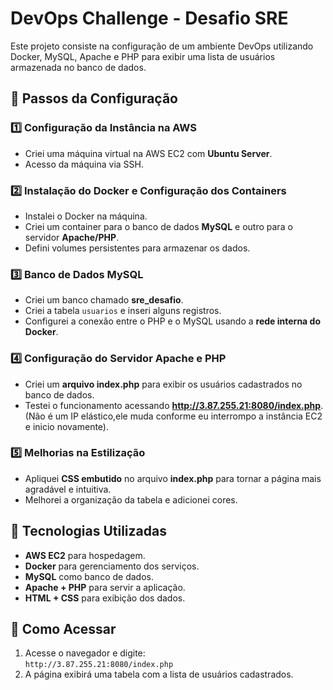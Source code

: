 # DevOps Challenge - Desafio SRE

Este projeto consiste na configuração de um ambiente DevOps utilizando Docker, MySQL, Apache e PHP para exibir uma lista de usuários armazenada no banco de dados.

## 📌 Passos da Configuração

### 1️⃣ Configuração da Instância na AWS
- Criei uma máquina virtual na AWS EC2 com **Ubuntu Server**.
- Acesso da máquina via SSH.

### 2️⃣ Instalação do Docker e Configuração dos Containers
- Instalei o Docker na máquina.
- Criei um container para o banco de dados **MySQL** e outro para o servidor **Apache/PHP**.
- Defini volumes persistentes para armazenar os dados.

### 3️⃣ Banco de Dados MySQL
- Criei um banco chamado **sre_desafio**.
- Criei a tabela `usuarios` e inseri alguns registros.
- Configurei a conexão entre o PHP e o MySQL usando a **rede interna do Docker**.

### 4️⃣ Configuração do Servidor Apache e PHP
- Criei um **arquivo index.php** para exibir os usuários cadastrados no banco de dados.
- Testei o funcionamento acessando **http://3.87.255.21:8080/index.php**. (Não é um IP elástico,ele muda conforme eu interrompo a instância EC2 e inicio novamente). 

### 5️⃣ Melhorias na Estilização
- Apliquei **CSS embutido** no arquivo **index.php** para tornar a página mais agradável e intuitiva.
- Melhorei a organização da tabela e adicionei cores.

## 📌 Tecnologias Utilizadas
- **AWS EC2** para hospedagem.
- **Docker** para gerenciamento dos serviços.
- **MySQL** como banco de dados.
- **Apache + PHP** para servir a aplicação.
- **HTML + CSS** para exibição dos dados.

## 📌 Como Acessar
1. Acesse o navegador e digite:  
   `http://3.87.255.21:8080/index.php`
2. A página exibirá uma tabela com a lista de usuários cadastrados.

